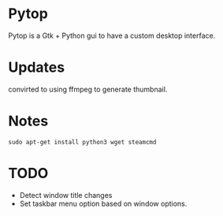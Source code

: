 # Pytop
Pytop is a Gtk + Python gui to have a custom desktop interface.

# Updates
convirted to using ffmpeg to generate thumbnail.

# Notes
```sudo apt-get install python3 wget steamcmd```

# TODO
<ul>
<li>Detect window title changes</li>
<li>Set taskbar menu option based on window options.</li>
</ul>
